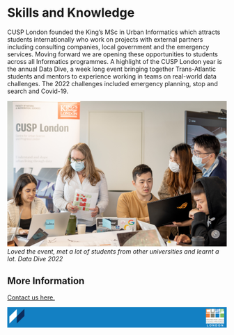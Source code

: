# Skills and Knowledge

CUSP London founded the King’s MSc in Urban Informatics which attracts students internationally who work on projects with external partners including consulting companies, local government and the emergency services. Moving forward we are opening these opportunities to students across all Informatics programmes.
A highlight of the CUSP London year is the annual Data Dive, a week long event bringing together Trans-Atlantic students and mentors to experience working in teams on real-world data challenges. The 2022 challenges included emergency planning, stop and search and Covid-19.

![CUSP London Data Dive 2022](./assets/DataDive2022sml.jpg)
*Loved the event, met a lot of students from other universities and learnt a lot. Data Dive 2022* 

## More Information
[Contact us here.](./YouCanJoinUs.md)

![CUSP London Logo](./assets/CUSPbanner_thin_03.png)
